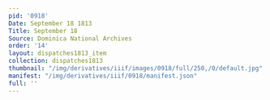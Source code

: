 ```yaml
---
pid: '0918'
Date: September 18 1813
Title: September 18
Source: Dominica National Archives
order: '14'
layout: dispatches1813_item
collection: dispatches1813
thumbnail: "/img/derivatives/iiif/images/0918/full/250,/0/default.jpg"
manifest: "/img/derivatives/iiif/0918/manifest.json"
full: ''
---
```

